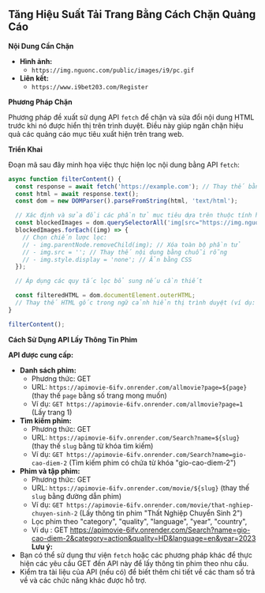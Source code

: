 ## Tăng Hiệu Suất Tải Trang Bằng Cách Chặn Quảng Cáo

**Nội Dung Cần Chặn**

- **Hình ảnh:**
    - `https://img.nguonc.com/public/images/i9/pc.gif`
- **Liên kết:**
    - `https://www.i9bet203.com/Register`

**Phương Pháp Chặn**

Phương pháp đề xuất sử dụng API `fetch` để chặn và sửa đổi nội dung HTML trước khi nó được hiển thị trên trình duyệt. Điều này giúp ngăn chặn hiệu quả các quảng cáo mục tiêu xuất hiện trên trang web.

**Triển Khai**

Đoạn mã sau đây minh họa việc thực hiện lọc nội dung bằng API `fetch`:

```javascript
async function filterContent() {
  const response = await fetch('https://example.com'); // Thay thế bằng URL mục tiêu
  const html = await response.text();
  const dom = new DOMParser().parseFromString(html, 'text/html');

  // Xác định và sửa đổi các phần tử mục tiêu dựa trên thuộc tính hoặc nội dung của chúng
  const blockedImages = dom.querySelectorAll('img[src="https://img.nguonc.com/public/images/i9/pc.gif"]');
  blockedImages.forEach((img) => {
    // Chọn chiến lược lọc:
    // - img.parentNode.removeChild(img); // Xóa toàn bộ phần tử
    // - img.src = ''; // Thay thế nội dung bằng chuỗi rỗng
    // - img.style.display = 'none'; // Ẩn bằng CSS
  });

  // Áp dụng các quy tắc lọc bổ sung nếu cần thiết

  const filteredHTML = dom.documentElement.outerHTML;
  // Thay thế HTML gốc trong ngữ cảnh hiển thị trình duyệt (ví dụ: sử dụng thuộc tính innerHTML của iframe hoặc document.body)
}

filterContent();
```

**Cách Sử Dụng API Lấy Thông Tin Phim**

**API được cung cấp:**

- **Danh sách phim:**
    - Phương thức: GET
    - URL: `https://apimovie-6ifv.onrender.com/allmovie?page=${page}` (thay thế `page` bằng số trang mong muốn)
    - Ví dụ: `GET https://apimovie-6ifv.onrender.com/allmovie?page=1` (Lấy trang 1)
- **Tìm kiếm phim:**
    - Phương thức: GET
    - URL: `https://apimovie-6ifv.onrender.com/Search?name=${slug}` (thay thế `slug` bằng từ khóa tìm kiếm)
    - Ví dụ: `GET https://apimovie-6ifv.onrender.com/Search?name=gio-cao-diem-2` (Tìm kiếm phim có chứa từ khóa "gio-cao-diem-2")
- **Phim và tập phim:**
    - Phương thức: GET
    - URL: `https://apimovie-6ifv.onrender.com/movie/${slug}` (thay thế `slug` bằng đường dẫn phim)
    - Ví dụ: `GET https://apimovie-6ifv.onrender.com/movie/that-nghiep-chuyen-sinh-2` (Lấy thông tin phim "Thất Nghiệp Chuyển Sinh 2")
    - Lọc phim theo "category", "quality", "language", "year", "country",
    - Ví dụ : GET https://apimovie-6ifv.onrender.com/Search?name=gio-cao-diem-2&category=action&quality=HD&language=en&year=2023
**Lưu ý:** 
- Bạn có thể sử dụng thư viện `fetch` hoặc các phương pháp khác để thực hiện các yêu cầu GET đến API này để lấy thông tin phim theo nhu cầu.
- Kiểm tra tài liệu của API (nếu có) để biết thêm chi tiết về các tham số trả về và các chức năng khác được hỗ trợ.
